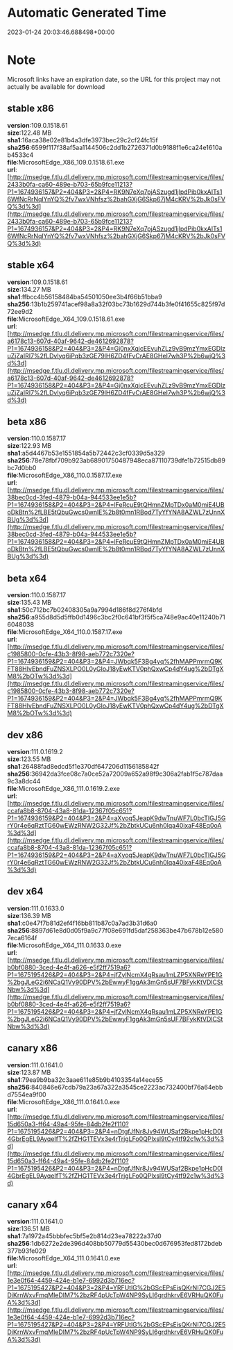 # Automatic Generated Time
2023-01-24 20:03:46.688498+00:00

# Note
Microsoft links have an expiration date, so the URL for this project may not actually be available for download

## stable x86
**version**:109.0.1518.61  
**size**:122.48 MB  
**sha1**:16aca38e02e81b4a3dfe3973bec29c2cf24fc15f  
**sha256**:6599f117f38af5aa1144506c2dd1b2726371d0b9188f1e6ca24e1610ab4533c4  
**file**:MicrosoftEdge_X86_109.0.1518.61.exe  
**url**:[http://msedge.f.tlu.dl.delivery.mp.microsoft.com/filestreamingservice/files/2433b0fa-ca60-489e-b703-65b9fce11213?P1=1674936157&P2=404&P3=2&P4=RK9N7eXq7pjASzugd1jlpdPib0kxAITs16WfNcRrNqlYnYQ%2fv7wxVNhfsz%2bahGXjG6Skp67jM4cKRV%2bJk0sFVQ%3d%3d](http://msedge.f.tlu.dl.delivery.mp.microsoft.com/filestreamingservice/files/2433b0fa-ca60-489e-b703-65b9fce11213?P1=1674936157&P2=404&P3=2&P4=RK9N7eXq7pjASzugd1jlpdPib0kxAITs16WfNcRrNqlYnYQ%2fv7wxVNhfsz%2bahGXjG6Skp67jM4cKRV%2bJk0sFVQ%3d%3d)  

## stable x64
**version**:109.0.1518.61  
**size**:134.27 MB  
**sha1**:ffbcc4b56158484ba54501050ee3b4f66b51bba9  
**sha256**:13b1b259741acef98a8a32f03bc73b1629d744b3fe0f41655c825f97d72ee9d2  
**file**:MicrosoftEdge_X64_109.0.1518.61.exe  
**url**:[http://msedge.f.tlu.dl.delivery.mp.microsoft.com/filestreamingservice/files/a6178c13-607d-40af-9642-de4612692878?P1=1674936158&P2=404&P3=2&P4=Gj0nxXqjcEEvuhZLz9vB9mzYmxEGDlzuZjZaIRI7%2fLDvlyq6iPqb3zGE79lH6ZD4fFvCrAE8GHeI7wh3P%2b6wjQ%3d%3d](http://msedge.f.tlu.dl.delivery.mp.microsoft.com/filestreamingservice/files/a6178c13-607d-40af-9642-de4612692878?P1=1674936158&P2=404&P3=2&P4=Gj0nxXqjcEEvuhZLz9vB9mzYmxEGDlzuZjZaIRI7%2fLDvlyq6iPqb3zGE79lH6ZD4fFvCrAE8GHeI7wh3P%2b6wjQ%3d%3d)  

## beta x86
**version**:110.0.1587.17  
**size**:122.93 MB  
**sha1**:a5d4467b53e1551854a5b72442c3cf0339d5a329  
**sha256**:78e78fbf709b923ab68901750487948eca87110739dfe1b72515db89bc7d0bb0  
**file**:MicrosoftEdge_X86_110.0.1587.17.exe  
**url**:[http://msedge.f.tlu.dl.delivery.mp.microsoft.com/filestreamingservice/files/38bec0cd-3fed-4879-b04a-944533ee1e5b?P1=1674936158&P2=404&P3=2&P4=lFeRcuE9tQHmnZMpTDx0aM0miE4UBoDkBtn%2fLBE5tQbuGwcs0wnlE%2b8t0mn1RBod7TyYfYNA8AZWL7zUnnXBUg%3d%3d](http://msedge.f.tlu.dl.delivery.mp.microsoft.com/filestreamingservice/files/38bec0cd-3fed-4879-b04a-944533ee1e5b?P1=1674936158&P2=404&P3=2&P4=lFeRcuE9tQHmnZMpTDx0aM0miE4UBoDkBtn%2fLBE5tQbuGwcs0wnlE%2b8t0mn1RBod7TyYfYNA8AZWL7zUnnXBUg%3d%3d)  

## beta x64
**version**:110.0.1587.17  
**size**:135.43 MB  
**sha1**:50c712bc7b02408305a9a7994d186f8d276f4bfd  
**sha256**:a955d8d5d5ffb0d1496c3bc2f0c641bf3f5f5ca748e9ac40e11240b716048038  
**file**:MicrosoftEdge_X64_110.0.1587.17.exe  
**url**:[http://msedge.f.tlu.dl.delivery.mp.microsoft.com/filestreamingservice/files/c1985800-0cfe-43b3-8f98-aeb772c7320e?P1=1674936159&P2=404&P3=2&P4=JWbqk5F3Bg4yq%2fhMAPPmrmQ9KFT88HIvEbndFuZNSXLPO0L0yGIoJ18yEwKTV0phQxwCp4dY4ug%2bDTgXM8%2bOTw%3d%3d](http://msedge.f.tlu.dl.delivery.mp.microsoft.com/filestreamingservice/files/c1985800-0cfe-43b3-8f98-aeb772c7320e?P1=1674936159&P2=404&P3=2&P4=JWbqk5F3Bg4yq%2fhMAPPmrmQ9KFT88HIvEbndFuZNSXLPO0L0yGIoJ18yEwKTV0phQxwCp4dY4ug%2bDTgXM8%2bOTw%3d%3d)  

## dev x86
**version**:111.0.1619.2  
**size**:123.55 MB  
**sha1**:26488fad8edcd5f1e370df647206d1156185842f  
**sha256**:36942da3fce08c7a0ce52a72009a652a98f9c306a2fab1f5c787daa9c3a8dc44  
**file**:MicrosoftEdge_X86_111.0.1619.2.exe  
**url**:[http://msedge.f.tlu.dl.delivery.mp.microsoft.com/filestreamingservice/files/ccafa8b8-8704-43a8-81da-12367f05c651?P1=1674936159&P2=404&P3=2&P4=aXyoq5JeapK9dwTnuWF7L0bcTIGJ5GrY0r4e6qRztTG60wEWzRNW2G32Jf%2bZbtkUCu6nh0lqa40ixaF48Eq0oA%3d%3d](http://msedge.f.tlu.dl.delivery.mp.microsoft.com/filestreamingservice/files/ccafa8b8-8704-43a8-81da-12367f05c651?P1=1674936159&P2=404&P3=2&P4=aXyoq5JeapK9dwTnuWF7L0bcTIGJ5GrY0r4e6qRztTG60wEWzRNW2G32Jf%2bZbtkUCu6nh0lqa40ixaF48Eq0oA%3d%3d)  

## dev x64
**version**:111.0.1633.0  
**size**:136.39 MB  
**sha1**:c0e47f7b81d2ef4f16bb811b87c0a7ad3b31d6a0  
**sha256**:8897d61e8d0d05f9a9c77f08e691fd5daf258363be47b678b12e5807eca6164f  
**file**:MicrosoftEdge_X64_111.0.1633.0.exe  
**url**:[http://msedge.f.tlu.dl.delivery.mp.microsoft.com/filestreamingservice/files/b0bf0880-3ced-4e4f-a626-e5f2ff7519a6?P1=1675195426&P2=404&P3=2&P4=jfZylNcmX4gRsau1mLZP5XNReYPE1G%2bgJLeG2i6NCaQ1Vy90DPV%2bEwwyF1ggAk3mGn5sUF7BFykKtVDlCStNbw%3d%3d](http://msedge.f.tlu.dl.delivery.mp.microsoft.com/filestreamingservice/files/b0bf0880-3ced-4e4f-a626-e5f2ff7519a6?P1=1675195426&P2=404&P3=2&P4=jfZylNcmX4gRsau1mLZP5XNReYPE1G%2bgJLeG2i6NCaQ1Vy90DPV%2bEwwyF1ggAk3mGn5sUF7BFykKtVDlCStNbw%3d%3d)  

## canary x86
**version**:111.0.1641.0  
**size**:123.87 MB  
**sha1**:79ea9b9ba32c3aae611e85b9b4103354a14ece55  
**sha256**:840846e67cdb79a23a67a322a3545ce2223ac732400bf76a64ebbd7554ea9f00  
**file**:MicrosoftEdge_X86_111.0.1641.0.exe  
**url**:[http://msedge.f.tlu.dl.delivery.mp.microsoft.com/filestreamingservice/files/15d650a3-ff64-49a4-95fe-84db2fe2f110?P1=1675195426&P2=404&P3=2&P4=nDtgfJfNr8Jv94WUSaf2Bkpe1pHcD0l4GbrEgEL9AyqeIfT%2fZHG1TEVx3e4rTrjgLFo0QPlxsl9tCy4tf92c1w%3d%3d](http://msedge.f.tlu.dl.delivery.mp.microsoft.com/filestreamingservice/files/15d650a3-ff64-49a4-95fe-84db2fe2f110?P1=1675195426&P2=404&P3=2&P4=nDtgfJfNr8Jv94WUSaf2Bkpe1pHcD0l4GbrEgEL9AyqeIfT%2fZHG1TEVx3e4rTrjgLFo0QPlxsl9tCy4tf92c1w%3d%3d)  

## canary x64
**version**:111.0.1641.0  
**size**:136.51 MB  
**sha1**:7a1972a45bbbfec5bf5e2b814d23ea78222a37d0  
**sha256**:1db6272e2de396d408bb50779d55430bec0d676953fed8172bdeb377b93fe029  
**file**:MicrosoftEdge_X64_111.0.1641.0.exe  
**url**:[http://msedge.f.tlu.dl.delivery.mp.microsoft.com/filestreamingservice/files/1e3e0f64-4459-424e-b1e7-6992d3b716ec?P1=1675195427&P2=404&P3=2&P4=YRFUtlG%2bGScEPsEisQKrNI7CGJ2E5DiKrnWxvFmqMleDIM7%2bzRF4pUcTpW4NP9SyLI6grdhkrvE6VRHuQK0FuA%3d%3d](http://msedge.f.tlu.dl.delivery.mp.microsoft.com/filestreamingservice/files/1e3e0f64-4459-424e-b1e7-6992d3b716ec?P1=1675195427&P2=404&P3=2&P4=YRFUtlG%2bGScEPsEisQKrNI7CGJ2E5DiKrnWxvFmqMleDIM7%2bzRF4pUcTpW4NP9SyLI6grdhkrvE6VRHuQK0FuA%3d%3d)  

